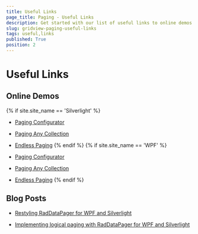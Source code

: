 ```yaml
---
title: Useful Links
page_title: Paging - Useful Links
description: Get started with our list of useful links to online demos and blog posts related to the paging functionality of RadGridView - Telerik's WPF DataGrid.
slug: gridview-paging-useful-links
tags: useful,links
published: True
position: 2
---
```


# Useful Links

## Online Demos 
{% if site.site_name == 'Silverlight' %}

* [Paging Configurator](https://demos.telerik.com/silverlight/#GridView/PagingModes)

* [Paging Any Collection](https://demos.telerik.com/silverlight/#GridView/PagingIEnumerable)

* [Endless Paging](https://demos.telerik.com/silverlight/#GridView/PagingEndless)
{% endif %}
{% if site.site_name == 'WPF' %}

* [Paging Configurator](https://demos.telerik.com/wpf/#GridView/PagingModes)

* [Paging Any Collection](https://demos.telerik.com/wpf/#GridView/PagingIEnumerable)

* [Endless Paging](https://demos.telerik.com/wpf/#GridView/PagingEndless)
{% endif %}

## Blog Posts

* [Restyling RadDataPager for WPF and Silverlight](http://blogs.telerik.com/xamlteam/posts/10-03-16/restyling-raddatapager-for-wpf-and-silverlight.aspx)

* [Implementing logical paging with RadDataPager for WPF and Silverlight](http://blogs.telerik.com/xamlteam/posts/10-04-11/implementing-logical-paging-with-raddatapager-for-wpf-and-silverlight.aspx)
